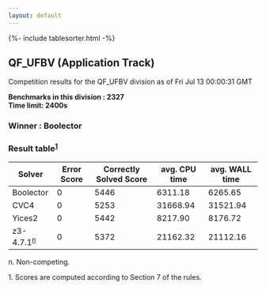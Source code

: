 ```yaml
---
layout: default
---
```

{%- include tablesorter.html -%}

##  QF_UFBV (Application Track)

Competition results for the QF_UFBV division as of Fri Jul 13 00:00:31 GMT

**Benchmarks in this division : 2327  
Time limit: 2400s** 

###  Winner : Boolector 
### Result table<sup><a href="#fn1">1</a></sup>
<table id="parallel" class="result sorted">
<thead><tr class="center">
<th>Solver</th>
             <th>Error Score</th>
             <th>Correctly Solved Score</th>
             <th>avg. CPU time</th>
             <th>avg. WALL time</th>
         </tr></thead><tr>
<td>Boolector</td>
<td>0</td><td>5446</td><td>6311.18</td><td>6265.65</td></tr><tr>
<td>CVC4</td>
<td>0</td><td>5253</td><td>31668.94</td><td>31521.94</td></tr><tr>
<td>Yices2</td>
<td>0</td><td>5442</td><td>8217.90</td><td>8176.72</td></tr><tr>
<td>z3-4.7.1<SUP><a href="#fn">n</a></SUP></td>
<td>0</td><td>5372</td><td>21162.32</td><td>21112.16</td></tr></table>
 <span id="fn"> n. Non-competing. </span>

 <span id="fn1"> 1. Scores are computed according to Section 7 of the rules. </span>



